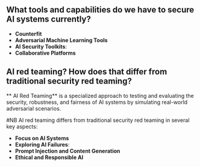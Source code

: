 
## What tools and capabilities do we have to secure AI systems currently?

- **Counterfit**
- **Adversarial Machine Learning Tools**
- **AI Security Toolkits**:
- **Collaborative Platforms**
## AI red teaming? How does that differ from traditional security red teaming?
**
AI Red Teaming** is a specialized approach to testing and evaluating the security, robustness, and fairness of AI systems by simulating real-world adversarial scenarios.

#NB AI red teaming differs from traditional security red teaming in several key aspects:
- **Focus on AI Systems**
- **Exploring AI Failures**:
- **Prompt Injection and Content Generation**
- **Ethical and Responsible AI**